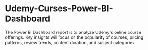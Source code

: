 # Udemy-Curses-Power-BI-Dashboard
The Power BI Dashboard report is to analyze Udemy's online course offerings. Key insights will focus on the popularity of courses, pricing patterns, review trends, content duration, and subject categories. 
